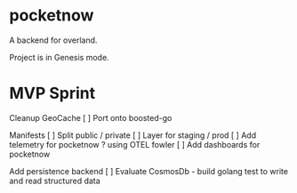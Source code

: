 # pocketnow

A backend for overland.

Project is in Genesis mode.

# MVP Sprint
Cleanup GeoCache
[ ] Port onto boosted-go

Manifests
[ ] Split public / private
[ ] Layer for staging / prod
[ ] Add telemetry for pocketnow ? using OTEL fowler
[ ] Add dashboards for pocketnow

Add persistence backend
[ ] Evaluate CosmosDb - build golang test to write and read structured data
